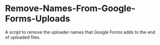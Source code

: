 # Remove-Names-From-Google-Forms-Uploads
A script to remove the uploader names that Google Forms adds to the end of uploaded files.
